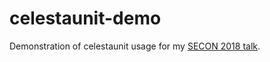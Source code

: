 # celestaunit-demo
Demonstration of celestaunit usage for my [SECON 2018 talk](https://2018.secon.ru/reports/celesta-sozdanie-biznes-logiki-v-java-ekosisteme).

